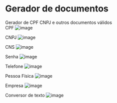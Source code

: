 # Gerador de documentos
Gerador de CPF CNPJ e outros documentos válidos <br/>
CPF
![image](https://user-images.githubusercontent.com/37172038/120942386-ffc49c00-c6fe-11eb-8756-074a6acfb214.png)

CNPJ
![image](https://user-images.githubusercontent.com/37172038/120942394-09e69a80-c6ff-11eb-9fcf-3939db0d5c70.png)

CNS
![image](https://user-images.githubusercontent.com/37172038/120942402-15d25c80-c6ff-11eb-9f09-f59a922c74dc.png)

Senha
![image](https://user-images.githubusercontent.com/37172038/120942411-21258800-c6ff-11eb-9364-e7717268206d.png)

Telefone
![image](https://user-images.githubusercontent.com/37172038/120942425-33072b00-c6ff-11eb-9744-d241c7fb2d7e.png)

Pessoa Física
![image](https://user-images.githubusercontent.com/37172038/120942433-44503780-c6ff-11eb-8947-f9c3f1d8968c.png)
 
Empresa
![image](https://user-images.githubusercontent.com/37172038/120942441-4e723600-c6ff-11eb-8fbe-8bacb1cd6178.png)

Conversor de texto
![image](https://user-images.githubusercontent.com/37172038/120942443-59c56180-c6ff-11eb-8c66-4a8caba5c770.png)
